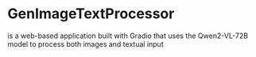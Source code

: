 # GenImageTextProcessor
is a web-based application built with Gradio that uses the Qwen2-VL-72B model to process both images and textual input
